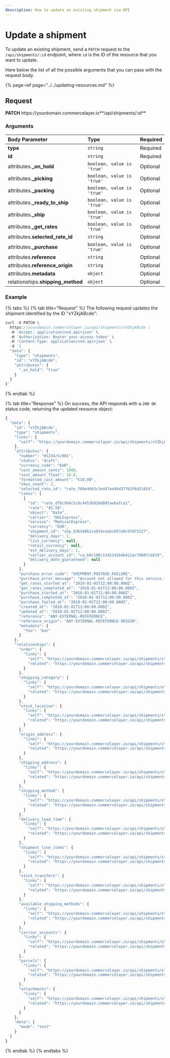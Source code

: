 ```yaml
---
description: How to update an existing shipment via API
---
```


# Update a shipment

To update an existing shipment, send a `PATCH` request to the `/api/shipments/:id` endpoint, where `id` is the ID of the resource that you want to update.

Here below the list of all the possible arguments that you can pass with the request body.

{% page-ref page="../../updating-resources.md" %}

## Request

**PATCH** https://<i></i>yourdomain.commercelayer.io**/api/shipments/:id**

### Arguments

| Body Parameter | Type | Required |
| :--- | :--- | :--- |
| **type** | `string` | Required |
| **id** | `string` | Required |
| attributes.**_on_hold** | `boolean, value is 'true'` | Optional |
| attributes.**_picking** | `boolean, value is 'true'` | Optional |
| attributes.**_packing** | `boolean, value is 'true'` | Optional |
| attributes.**_ready_to_ship** | `boolean, value is 'true'` | Optional |
| attributes.**_ship** | `boolean, value is 'true'` | Optional |
| attributes.**_get_rates** | `boolean, value is 'true'` | Optional |
| attributes.**selected_rate_id** | `string` | Optional |
| attributes.**_purchase** | `boolean, value is 'true'` | Optional |
| attributes.**reference** | `string` | Optional |
| attributes.**reference_origin** | `string` | Optional |
| attributes.**metadata** | `object` | Optional |
| relationships.**shipping_method** | `object` | Optional |

### Example

{% tabs %}
{% tab title="Request" %}
The following request updates the shipment identified by the ID "xYZkjABcde":

```javascript
curl -X PATCH \
  https://yourdomain.commercelayer.io/api/shipments/xYZkjABcde \
  -H 'Accept: application/vnd.api+json' \
  -H 'Authorization: Bearer your-access-token' \
  -H 'Content-Type: application/vnd.api+json' \
  -d '{
  "data": {
    "type": "shipments",
    "id": "xYZkjABcde",
    "attributes": {
      "_on_hold": "true"
    }
  }
}'
```
{% endtab %}

{% tab title="Response" %}
On success, the API responds with a `200 OK` status code, returning the updated resource object:

```javascript
{
  "data": {
    "id": "xYZkjABcde",
    "type": "shipments",
    "links": {
      "self": "https://yourdomain.commercelayer.io/api/shipments/xYZkjABcde"
    },
    "attributes": {
      "number": "#1234/S/001",
      "status": "draft",
      "currency_code": "EUR",
      "cost_amount_cents": 1000,
      "cost_amount_float": 10.0,
      "formatted_cost_amount": "€10,00",
      "skus_count": 2,
      "selected_rate_id": "rate_f89e4663c3ed47ee94d37763f6d21d54",
      "rates": [
        {
          "id": "rate_df8c9d4c5c0c4453b928d88faebafca1",
          "rate": "45.59",
          "object": "Rate",
          "carrier": "DHLExpress",
          "service": "MedicalExpress",
          "currency": "EUR",
          "shipment_id": "shp_636540b2ceb54ceebc657a9c97d75227",
          "delivery_days": 1,
          "list_currency": null,
          "retail_currency": null,
          "est_delivery_days": 1,
          "carrier_account_id": "ca_b9c106c1242141b4b412ac79b07cb819",
          "delivery_date_guaranteed": null
        }
      ],
      "purchase_error_code": "SHIPMENT.POSTAGE.FAILURE",
      "purchase_error_message": "Account not allowed for this service.",
      "get_rates_started_at": "2018-01-01T12:00:00.000Z",
      "get_rates_completed_at": "2018-01-01T12:00:00.000Z",
      "purchase_started_at": "2018-01-01T12:00:00.000Z",
      "purchase_completed_at": "2018-01-01T12:00:00.000Z",
      "purchase_failed_at": "2018-01-01T12:00:00.000Z",
      "created_at": "2018-01-01T12:00:00.000Z",
      "updated_at": "2018-01-01T12:00:00.000Z",
      "reference": "ANY-EXTERNAL-REFEFERNCE",
      "reference_origin": "ANY-EXTERNAL-REFEFERNCE-ORIGIN",
      "metadata": {
        "foo": "bar"
      }
    },
    "relationships": {
      "order": {
        "links": {
          "self": "https://yourdomain.commercelayer.io/api/shipments/xYZkjABcde/relationships/order",
          "related": "https://yourdomain.commercelayer.io/api/shipments/xYZkjABcde/order"
        }
      },
      "shipping_category": {
        "links": {
          "self": "https://yourdomain.commercelayer.io/api/shipments/xYZkjABcde/relationships/shipping_category",
          "related": "https://yourdomain.commercelayer.io/api/shipments/xYZkjABcde/shipping_category"
        }
      },
      "stock_location": {
        "links": {
          "self": "https://yourdomain.commercelayer.io/api/shipments/xYZkjABcde/relationships/stock_location",
          "related": "https://yourdomain.commercelayer.io/api/shipments/xYZkjABcde/stock_location"
        }
      },
      "origin_address": {
        "links": {
          "self": "https://yourdomain.commercelayer.io/api/shipments/xYZkjABcde/relationships/origin_address",
          "related": "https://yourdomain.commercelayer.io/api/shipments/xYZkjABcde/origin_address"
        }
      },
      "shipping_address": {
        "links": {
          "self": "https://yourdomain.commercelayer.io/api/shipments/xYZkjABcde/relationships/shipping_address",
          "related": "https://yourdomain.commercelayer.io/api/shipments/xYZkjABcde/shipping_address"
        }
      },
      "shipping_method": {
        "links": {
          "self": "https://yourdomain.commercelayer.io/api/shipments/xYZkjABcde/relationships/shipping_method",
          "related": "https://yourdomain.commercelayer.io/api/shipments/xYZkjABcde/shipping_method"
        }
      },
      "delivery_lead_time": {
        "links": {
          "self": "https://yourdomain.commercelayer.io/api/shipments/xYZkjABcde/relationships/delivery_lead_time",
          "related": "https://yourdomain.commercelayer.io/api/shipments/xYZkjABcde/delivery_lead_time"
        }
      },
      "shipment_line_items": {
        "links": {
          "self": "https://yourdomain.commercelayer.io/api/shipments/xYZkjABcde/relationships/shipment_line_items",
          "related": "https://yourdomain.commercelayer.io/api/shipments/xYZkjABcde/shipment_line_items"
        }
      },
      "stock_transfers": {
        "links": {
          "self": "https://yourdomain.commercelayer.io/api/shipments/xYZkjABcde/relationships/stock_transfers",
          "related": "https://yourdomain.commercelayer.io/api/shipments/xYZkjABcde/stock_transfers"
        }
      },
      "available_shipping_methods": {
        "links": {
          "self": "https://yourdomain.commercelayer.io/api/shipments/xYZkjABcde/relationships/available_shipping_methods",
          "related": "https://yourdomain.commercelayer.io/api/shipments/xYZkjABcde/available_shipping_methods"
        }
      },
      "carrier_accounts": {
        "links": {
          "self": "https://yourdomain.commercelayer.io/api/shipments/xYZkjABcde/relationships/carrier_accounts",
          "related": "https://yourdomain.commercelayer.io/api/shipments/xYZkjABcde/carrier_accounts"
        }
      },
      "parcels": {
        "links": {
          "self": "https://yourdomain.commercelayer.io/api/shipments/xYZkjABcde/relationships/parcels",
          "related": "https://yourdomain.commercelayer.io/api/shipments/xYZkjABcde/parcels"
        }
      },
      "attachments": {
        "links": {
          "self": "https://yourdomain.commercelayer.io/api/shipments/xYZkjABcde/relationships/attachments",
          "related": "https://yourdomain.commercelayer.io/api/shipments/xYZkjABcde/attachments"
        }
      }
    },
    "meta": {
      "mode": "test"
    }
  }
}
```
{% endtab %}
{% endtabs %}


